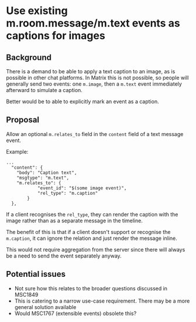 # Use existing m.room.message/m.text events as captions for images

## Background

There is a demand to be able to apply a text caption to an image, as is
possible in other chat platforms. In Matrix this is not possible, so people
will generally send two events: one `m.image`, then a `m.text` event
immediately afterward to simulate a caption.

Better would be to able to explicitly mark an event as a caption.

## Proposal

Allow an optional `m.relates_to` field in the `content` field of a text message
event.

Example:

```
...
  "content": {
    "body": "Caption text",
    "msgtype": "m.text",
    "m.relates_to": {
            "event_id": "$(some image event)",
            "rel_type": "m.caption"
        }
  },
```

If a client recognises the `rel_type`, they can render the caption with the
image rather than as a separate message in the timeline.

The benefit of this is that if a client doesn't support or recognise the
`m.caption`, it can ignore the relation and just render the message inline.

This would not require aggregation from the server since there will always be a
need to send the event separately anyway.

## Potential issues

* Not sure how this relates to the broader questions discussed in MSC1849
* This is catering to a narrow use-case requirement. There may be a more general solution available
* Would MSC1767 (extensible events) obsolete this?
